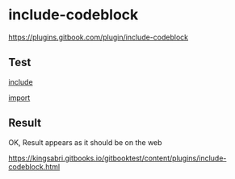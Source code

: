 # include-codeblock

https://plugins.gitbook.com/plugin/include-codeblock


## Test

[include](../files/test.js)

[import](../files/test.js)


## Result 

OK, Result appears as it should be on the web

https://kingsabri.gitbooks.io/gitbooktest/content/plugins/include-codeblock.html
